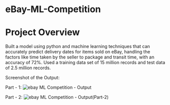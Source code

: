 # eBay-ML-Competition
# Project Overview
Built a model using python and machine learning techniques that can accurately predict delivery dates for items sold on eBay, handling the factors like time taken by the seller to package and transit time, with an accuracy of 72%. Used a training data set of 15 million records and test data of 2.5 million records.

Screenshot of the Output: 

Part - 1:
![ebay ML Competition - Output ](https://github.com/Viralli/eBay-ML-Competition-/assets/92823324/d679c362-c280-4d61-aca3-6b152c8b7007)

Part - 2:
![ebay ML Competition - Output(Part-2)](https://github.com/Viralli/eBay-ML-Competition-/assets/92823324/7ee21e46-ed1c-496c-a963-af7ff652e4f7)




